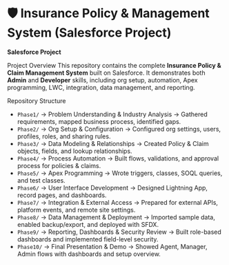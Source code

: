 # 🛡️ Insurance Policy & Management System (Salesforce Project)
**Salesforce Project**

Project Overview
This repository contains the complete **Insurance Policy & Claim Management System** built on Salesforce. 
It demonstrates both **Admin** and **Developer** skills, including org setup, automation, Apex programming, LWC, integration, data management, and reporting.

Repository Structure
- `Phase1/` → Problem Understanding & Industry Analysis → Gathered requirements, mapped business process, identified gaps.  
- `Phase2/` → Org Setup & Configuration → Configured org settings, users, profiles, roles, and sharing rules.  
- `Phase3/` → Data Modeling & Relationships → Created Policy & Claim objects, fields, and lookup relationships.  
- `Phase4/` → Process Automation → Built flows, validations, and approval process for policies & claims.  
- `Phase5/` → Apex Programming → Wrote triggers, classes, SOQL queries, and test classes.  
- `Phase6/` → User Interface Development → Designed Lightning App, record pages, and dashboards.  
- `Phase7/` → Integration & External Access → Prepared for external APIs, platform events, and remote site settings.  
- `Phase8/` → Data Management & Deployment → Imported sample data, enabled backup/export, and deployed with SFDX.  
- `Phase9/` → Reporting, Dashboards & Security Review → Built role-based dashboards and implemented field-level security.  
- `Phase10/` → Final Presentation & Demo → Showed Agent, Manager, Admin flows with dashboards and setup overview.  

